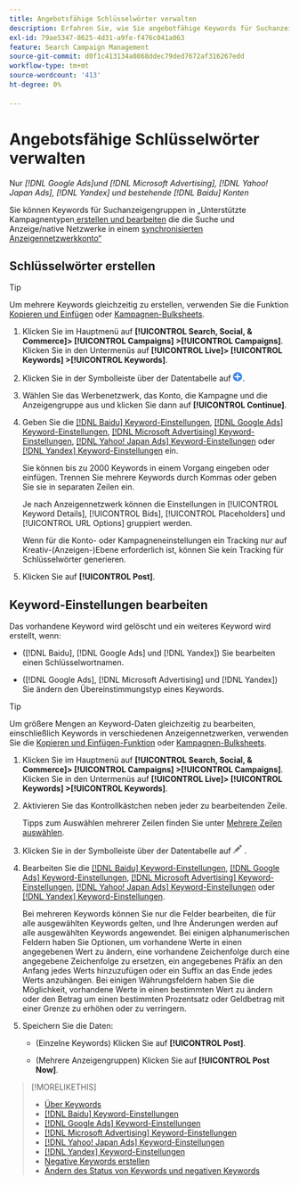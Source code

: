 ```yaml
---
title: Angebotsfähige Schlüsselwörter verwalten
description: Erfahren Sie, wie Sie angebotfähige Keywords für Suchanzeigen-Gruppen erstellen und verwalten.
exl-id: 79ae5347-8625-4d31-a9fe-f476c041a063
feature: Search Campaign Management
source-git-commit: d0f1c413134a0868ddec79ded7672af316267edd
workflow-type: tm+mt
source-wordcount: '413'
ht-degree: 0%

---
```


# Angebotsfähige Schlüsselwörter verwalten

Nur *[!DNL Google Ads]und [!DNL Microsoft Advertising], [!DNL Yahoo! Japan Ads], [!DNL Yandex] und bestehende [!DNL Baidu] Konten*

Sie können Keywords für Suchanzeigengruppen in „Unterstützte Kampagnentypen[ erstellen und bearbeiten](/help/search-social-commerce/introduction/supported-inventory.md) die die Suche und Anzeige/native Netzwerke in einem [synchronisierten Anzeigennetzwerkkonto“ ](/help/search-social-commerce/campaign-management/accounts/ad-network-account-about.md)

## Schlüsselwörter erstellen

>[!TIP]
>
>Um mehrere Keywords gleichzeitig zu erstellen, verwenden Sie die Funktion [Kopieren und Einfügen](/help/search-social-commerce/campaign-management/campaigns/copy-paste.md) oder [Kampagnen-Bulksheets](/help/search-social-commerce/campaign-management/bulksheets/bulksheet-about.md).

1. Klicken Sie im Hauptmenü auf **[!UICONTROL Search, Social, & Commerce]> [!UICONTROL Campaigns] >[!UICONTROL Campaigns]**. Klicken Sie in den Untermenüs auf **[!UICONTROL Live]> [!UICONTROL Keywords] >[!UICONTROL Keywords]**.

1. Klicken Sie in der Symbolleiste über der Datentabelle auf ![Erstellen](/help/search-social-commerce/assets/add.png "Erstellen").

1. Wählen Sie das Werbenetzwerk, das Konto, die Kampagne und die Anzeigengruppe aus und klicken Sie dann auf **[!UICONTROL Continue]**.

1. Geben Sie die [[!DNL Baidu] Keyword-Einstellungen](keyword-settings-baidu.md), [[!DNL Google Ads] Keyword-Einstellungen](keyword-settings-google.md), [[!DNL Microsoft Advertising] Keyword-Einstellungen](keyword-settings-microsoft.md), [[!DNL Yahoo! Japan Ads] Keyword-Einstellungen](keyword-settings-yahoo-japan.md) oder [[!DNL Yandex] Keyword-Einstellungen](keyword-settings-yandex.md) ein.

   Sie können bis zu 2000 Keywords in einem Vorgang eingeben oder einfügen. Trennen Sie mehrere Keywords durch Kommas oder geben Sie sie in separaten Zeilen ein.

   Je nach Anzeigennetzwerk können die Einstellungen in [!UICONTROL Keyword Details], [!UICONTROL Bids], [!UICONTROL Placeholders] und [!UICONTROL URL Options] gruppiert werden.

   Wenn für die Konto- oder Kampagneneinstellungen ein Tracking nur auf Kreativ-(Anzeigen-)Ebene erforderlich ist, können Sie kein Tracking für Schlüsselwörter generieren.

1. Klicken Sie auf **[!UICONTROL Post]**.

## Keyword-Einstellungen bearbeiten

Das vorhandene Keyword wird gelöscht und ein weiteres Keyword wird erstellt, wenn:

* ([!DNL Baidu], [!DNL Google Ads] und [!DNL Yandex]) Sie bearbeiten einen Schlüsselwortnamen.

* ([!DNL Google Ads], [!DNL Microsoft Advertising] und [!DNL Yandex]) Sie ändern den Übereinstimmungstyp eines Keywords.

>[!TIP]
>
>Um größere Mengen an Keyword-Daten gleichzeitig zu bearbeiten, einschließlich Keywords in verschiedenen Anzeigennetzwerken, verwenden Sie die [Kopieren und Einfügen-Funktion](/help/search-social-commerce/campaign-management/campaigns/copy-paste.md) oder [Kampagnen-Bulksheets](/help/search-social-commerce/campaign-management/bulksheets/bulksheet-about.md).

1. Klicken Sie im Hauptmenü auf **[!UICONTROL Search, Social, & Commerce]> [!UICONTROL Campaigns] >[!UICONTROL Campaigns]**. Klicken Sie in den Untermenüs auf **[!UICONTROL Live]> [!UICONTROL Keywords] >[!UICONTROL Keywords]**.

1. Aktivieren Sie das Kontrollkästchen neben jeder zu bearbeitenden Zeile.

   Tipps zum Auswählen mehrerer Zeilen finden Sie unter [Mehrere Zeilen auswählen](/help/search-social-commerce/common-tasks/navigation-editing-selection/multiple-rows-select.md).

1. Klicken Sie in der Symbolleiste über der Datentabelle auf ![Bearbeiten](/help/search-social-commerce/assets/edit.png "Bearbeiten") .

1. Bearbeiten Sie die [[!DNL Baidu] Keyword-Einstellungen](keyword-settings-baidu.md), [[!DNL Google Ads] Keyword-Einstellungen](keyword-settings-google.md), [[!DNL Microsoft Advertising] Keyword-Einstellungen](keyword-settings-microsoft.md), [[!DNL Yahoo! Japan Ads] Keyword-Einstellungen](keyword-settings-yahoo-japan.md) oder [[!DNL Yandex] Keyword-Einstellungen](keyword-settings-yandex.md).

   Bei mehreren Keywords können Sie nur die Felder bearbeiten, die für alle ausgewählten Keywords gelten, und Ihre Änderungen werden auf alle ausgewählten Keywords angewendet. Bei einigen alphanumerischen Feldern haben Sie Optionen, um vorhandene Werte in einen angegebenen Wert zu ändern, eine vorhandene Zeichenfolge durch eine angegebene Zeichenfolge zu ersetzen, ein angegebenes Präfix an den Anfang jedes Werts hinzuzufügen oder ein Suffix an das Ende jedes Werts anzuhängen. Bei einigen Währungsfeldern haben Sie die Möglichkeit, vorhandene Werte in einen bestimmten Wert zu ändern oder den Betrag um einen bestimmten Prozentsatz oder Geldbetrag mit einer Grenze zu erhöhen oder zu verringern.

1. Speichern Sie die Daten:

   * (Einzelne Keywords) Klicken Sie auf **[!UICONTROL Post]**.

   * (Mehrere Anzeigengruppen) Klicken Sie auf **[!UICONTROL Post Now]**.

>[!MORELIKETHIS]
>
>* [Über Keywords](keyword-about.md)
>* [[!DNL Baidu] Keyword-Einstellungen](keyword-settings-baidu.md)
>* [[!DNL Google Ads] Keyword-Einstellungen](keyword-settings-google.md)
>* [[!DNL Microsoft Advertising] Keyword-Einstellungen](keyword-settings-microsoft.md)
>* [[!DNL Yahoo! Japan Ads] Keyword-Einstellungen](keyword-settings-yahoo-japan.md)
>* [[!DNL Yandex] Keyword-Einstellungen](keyword-settings-yandex.md)
>* [Negative Keywords erstellen](/help/search-social-commerce/campaign-management/campaigns/keyword-negative-create.md)
>* [Ändern des Status von Keywords und negativen Keywords](keyword-status-edit.md)
